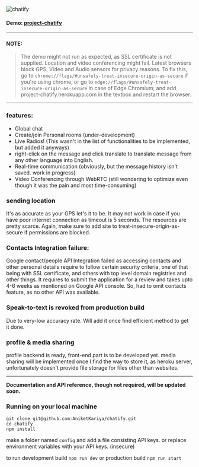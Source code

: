 ![chatify](https://drive.google.com/file/d/1hMGrQgKZ-qf8oyjMvUs0_VtEyyYzIMc1/view?usp=sharing "Chatify Logo")
#### Demo: [project-chatify](http://project-chatify.herokuapp.com/)
---
#### NOTE:
>The demo might not run as expected, as SSL certificate is not supplied. Location and video conferencing might fail. Latest browsers block GPS, 
 Video and Audio sensors for privacy reasons. To fix this, go to ```chrome://flags/#unsafely-treat-insecure-origin-as-secure``` if you're using chrome, or go to ```edge://flags/#unsafely-treat-insecure-origin-as-secure``` in case of Edge Chromium; and add project-chatify.herokuapp.com in the textbox and restart the browser.

----

### features:
* Global chat
* Create/join Personal rooms (under-development)
* Live Radios! (This wasn't in the list of functionalities to be implemented, but added it anyways)
* right-click on the message and click translate to translate message from any other language into English.
* Real-time communication (obviously, but the message history isn't saved. work in progress)
* Video Conferencing through WebRTC (still wondering to optimize even though it was the pain and most time-consuming)

### sending location
It's as accurate as your GPS let's it to be. It may not work in case if you have poor internet connection as timeout is 5 seconds. The resources are pretty scarce. Again, make sure to add site to treat-insecure-origin-as-secure if permissions are blocked.

### Contacts Integration failure: 
Google contact/people API Integration failed as accessing contacts and other personal details require to follow certain security criteria, one of that being with SSL certificate, and others with top level domain registries and other things. It requires to submit the application for a review and takes upto 4-6 weeks as mentioned on Google API console. So, had to omit contacts feature, as no other API was available.

### Speak-to-text is revoked from production build
Due to very-low accuracy rate. Will add it once find efficient method to get it done.

### profile & media sharing
profile backend is ready, front-end part is to be developed yet. media sharing will be implemented once I find the way to store it, as heroku server, unfortunately doesn't provide file storage for files other than websites.

---

**Documentation and API reference, though not required, will be updated soon.**

### Running on your local machine
```
git clone git@github.com:AniketKariya/chatify.git
cd chatify
npm install
```

make a folder named ```config``` and add a file consisting API keys. or replace environment variables with your API keys. (insecure)

to run development build
```npm run dev```
or production build
```npm run start```
